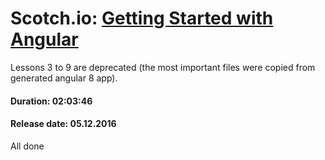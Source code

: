 # Scotch.io: [Getting Started with Angular](https://coursehunters.net/course/nachalo-raboty-s-angular)

Lessons 3 to 9 are deprecated (the most important files were copied from generated angular 8 app).

#### Duration: 02:03:46

#### Release date: 05.12.2016

All done
